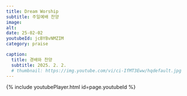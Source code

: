 ```yaml
---
title: Dream Worship
subtitle: 주일예배 찬양
image:
alt:
date: 25-02-02
youtubeId: jcBYBvNMZIM
category: praise

caption:
  title: 경배와 찬양
  subtitle: 2025. 2. 2.
  # thumbnail: https://img.youtube.com/vi/ci-IfMT3Eww/hqdefault.jpg
---
```


{% include youtubePlayer.html id=page.youtubeId %}
